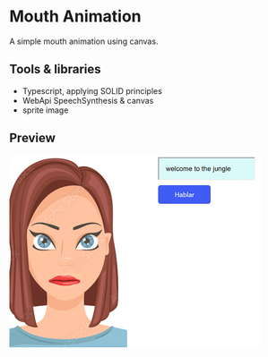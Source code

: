 # Mouth Animation
A simple mouth animation using canvas.
## Tools & libraries
- Typescript, applying SOLID principles
- WebApi SpeechSynthesis & canvas
- sprite image
## Preview
![Preview Image](preview-mouth-animation.png)